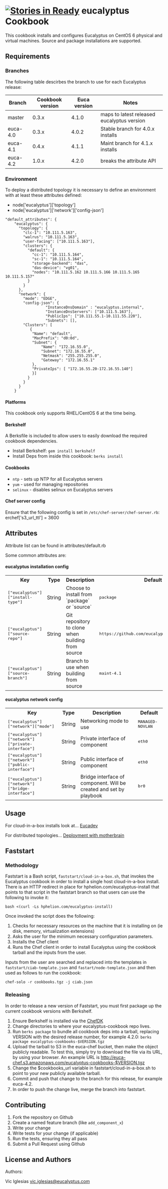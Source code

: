 [![Stories in Ready](https://badge.waffle.io/eucalyptus/eucalyptus-cookbook.png?label=ready&title=Ready)](https://waffle.io/eucalyptus/eucalyptus-cookbook)
eucalyptus Cookbook
===================
This cookbook installs and configures Eucalyptus on CentOS 6 physical and virtual machines. Source and package installations are supported.

Requirements
------------

### Branches
The following table descirbes the branch to use for each Eucalyptus release:

| Branch       | Cookbook version | Euca version |Notes |
| ------------- |------------- | ------------- |------------- |
|master   | 0.3.x | 4.1.0 | maps to latest released eucalyptus version |
|euca-4.0 | 0.3.x| 4.0.2 |Stable branch for 4.0.x installs |
|euca-4.1 | 0.4.x | 4.1.1 | Maint branch for 4.1.x installs|
|euca-4.2 | 1.0.x | 4.2.0 |breaks the attribute API |

### Environment
To deploy a distributed topology it is necessary to define an environment with at least these attributes defined:
- node['eucalyptus']['topology']
- node['eucalyptus']['network']['config-json']

```
"default_attributes": {
    "eucalyptus": {
      "topology": {
        "clc-1": "10.111.5.163",
        "walrus": "10.111.5.163",
        "user-facing": ["10.111.5.163"],
        "clusters": {
          "default": {
            "cc-1": "10.111.5.164",
            "sc-1": "10.111.5.164",
            "storage-backend": "das",
            "das-device": "vg01",
            "nodes": "10.111.5.162 10.111.5.166 10.111.5.165 10.111.5.157"
          }
        }
      },
      "network": {
        "mode": "EDGE",
        "config-json": {
                  "InstanceDnsDomain" : "eucalyptus.internal",
                  "InstanceDnsServers": ["10.111.5.163"],
                  "PublicIps": ["10.111.55.1-10.111.55.220"],
                  "Subnets": [],
        "Clusters": [
           {
            "Name": "default",
            "MacPrefix": "d0:0d",
            "Subnet": {
                "Name": "172.16.55.0",
                "Subnet": "172.16.55.0",
                "Netmask": "255.255.255.0",
                "Gateway": "172.16.55.1"
            },
            "PrivateIps": [ "172.16.55.20-172.16.55.140"]
            }]
          }
        }
      }
    }  
```

#### Platforms
This cookbook only supports RHEL/CentOS 6 at the time being.

#### Berkshelf
A Berksfile is included to allow users to easily download the required cookbook dependencies.
- Install Berkshelf: `gem install berkshelf`
- Install Deps from inside this cookbook: `berks install`

#### Cookbooks
- `ntp` - sets up NTP for all Eucalyptus servers
- `yum` - used for managing repositories
- `selinux` - disables selinux on Eucalyptus servers

#### Chef server config 
Ensure that the following config is set in `/etc/chef-server/chef-server.rb`:
erchef['s3_url_ttl'] = 3600

Attributes
----------
Attribute list can be found in attributes/default.rb

Some common attributes are:
#### eucalyptus installation config
<table>
  <tr>
    <th>Key</th>
    <th>Type</th>
    <th>Description</th>
    <th>Default</th>
  </tr>
  <tr>
    <td><tt>["eucalyptus"]["install-type"]</tt></td>
    <td>String</td>
    <td>Choose to install from `package` or `source`</td>
    <td><tt>package</tt></td>
  </tr>
  <tr>
    <td><tt>["eucalyptus"]["source-repo"]</tt></td>
    <td>String</td>
    <td>Git repository to clone when building from source</td>
    <td><tt>https://github.com/eucalyptus/eucalyptus.git</tt></td>
  </tr>
  <tr>
    <td><tt>["eucalyptus"]["source-branch"]</tt></td>
    <td>String</td>
    <td>Branch to use when building from source</td>
    <td><tt>maint-4.1</tt></td>
  </tr>
</table>

#### eucalyptus network config
<table>
  <tr>
    <th>Key</th>
    <th>Type</th>
    <th>Description</th>
    <th>Default</th>
  </tr>
  <tr>
    <td><tt>["eucalyptus"]["network"]["mode"]</tt></td>
    <td>String</td>
    <td>Networking mode to use</td>
    <td><tt>MANAGED-NOVLAN</tt></td>
  </tr>
  <tr>
    <td><tt>["eucalyptus"]["network"]["private-interface"]</tt></td>
    <td>String</td>
    <td>Private interface of component</td>
    <td><tt>eth0</tt></td>
  </tr>
  <tr>
    <td><tt>["eucalyptus"]["network"]["public-interface"]</tt></td>
    <td>String</td>
    <td>Public interface of component</td>
    <td><tt>eth0</tt></td>
  </tr>
  <tr>
    <td><tt>["eucalyptus"]["network"]["bridge-interface"]</tt></td>
    <td>String</td>
    <td>Bridge interface of component. Will be created and set by playbook</td>
    <td><tt>br0</tt></td>
  </tr>
</table>


Usage
-----
For cloud-in-a-box installs look at...
[Eucadev](https://github.com/eucalyptus/eucalyptus-cookbook/blob/master/eucadev.md)

For distributed topologies...
[Deployment with motherbrain](http://testingclouds.wordpress.com/2014/03/24/install-eucalyptus-4-0-using-motherbrain-and-chef/)

Faststart
-------------------
### Methodology
Faststart is a Bash script, `faststart/cloud-in-a-box.sh`, that invokes the Eucalyptus cookbook in order to install a single host cloud-in-a-box install. There is an HTTP redirect in place for hphelion.com/eucalyptus-install that points to that script in the faststart branch so that users can use the following to invoke it:

    bash <(curl -Ls hphelion.com/eucalyptus-install)

Once invoked the script does the following:

1. Checks for necessary resources on the machine that it is installing on (ie disk, memory, virtualization extensions)
2. Asks the user for the minimum necessary configuration parameters.
3. Installs the Chef client
4. Runs the Chef client in order to install Eucalyptus using the cookbook tarball and the inputs from the user.

Inputs from the user are searched and replaced into the templates in `faststart/ciab-template.json` and `fastart/node-template.json` and then used as follows to run the cookbook:

    chef-solo -r cookbooks.tgz -j ciab.json

### Releasing
In order to release a new version of Faststart, you must first package up the current cookbook versions with Berkshelf.

1. Ensure Berkshelf is installed via the [ChefDK](https://downloads.chef.io/chef-dk/)
2. Change directories to where your eucalyptus-cookbook repo lives.
3. Run `berks package` to bundle all cookbook deps into a tarball, replacing VERSION with the desired release number, for example 4.2.0: `berks package eucalyptus-cookbooks-$VERSION.tgz`
4. Upload the tarball to S3 in the euca-chef bucket, then make the object publicly readable. To test this, simply try to download the file via its URL, by using your browser. An example URL is http://euca-chef.s3.amazonaws.com/eucalyptus-cookbooks-$VERSION.tgz
5. Change the $cookbooks_url variable in faststart/cloud-in-a-box.sh to point to your new publicly available tarball.
6. Commit and push that change to the branch for this release, for example euca-4.2.
7. In order to push the change live, merge the branch into faststart.

Contributing
------------

1. Fork the repository on Github
2. Create a named feature branch (like `add_component_x`)
3. Write your change
4. Write tests for your change (if applicable)
5. Run the tests, ensuring they all pass
6. Submit a Pull Request using Github

License and Authors
-------------------
Authors:

Vic Iglesias <vic.iglesias@eucalyptus.com>
